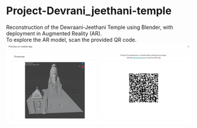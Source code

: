 # Project-Devrani_jeethani-temple
Reconstruction of the Dewraani-Jeethani Temple using Blender, with deployment in Augmented Reality (AR).  
To explore the AR model, scan the provided QR code. ![QR_code.png](QR_code.png)


